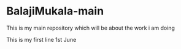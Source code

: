 # BalajiMukala-main
This is my main repository which will be about the work i am doing


This is my first line 1st June
